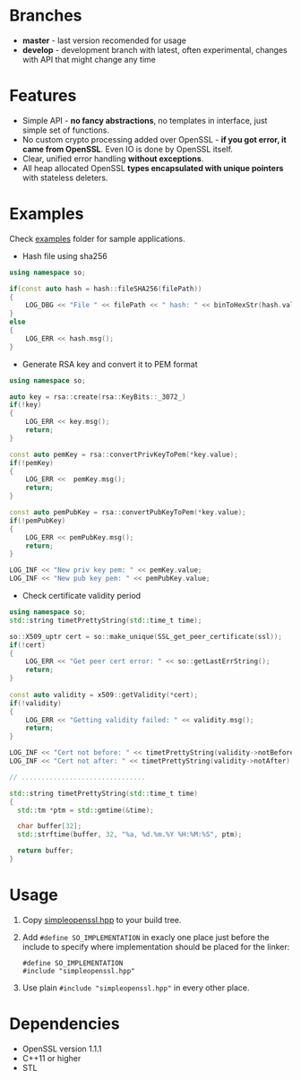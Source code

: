 # Branches
* **master**  - last version recomended for usage
* **develop** - development branch with latest, often experimental, changes with API that might change any time 

# Features
* Simple API - **no fancy abstractions**, no templates in interface, just simple set of functions.
* No custom crypto processing added over OpenSSL - **if you got error, it came from OpenSSL**. Even IO is done by OpenSSL itself.
* Clear, unified error handling **without exceptions**.
* All heap allocated OpenSSL **types encapsulated with unique pointers** with stateless deleters.

# Examples
Check [examples](https://github.com/pdy/simpleopenssl/tree/master/examples) folder for sample applications.

* Hash file using sha256
```cpp
using namespace so;

if(const auto hash = hash::fileSHA256(filePath))
{
    LOG_DBG << "File " << filePath << " hash: " << binToHexStr(hash.value);
}
else
{
    LOG_ERR << hash.msg();
}

```
* Generate RSA key and convert it to PEM format
```cpp
using namespace so;

auto key = rsa::create(rsa::KeyBits::_3072_)
if(!key)
{
    LOG_ERR << key.msg();
    return;
}

const auto pemKey = rsa::convertPrivKeyToPem(*key.value);
if(!pemKey)
{
    LOG_ERR <<  pemKey.msg();
    return;
}

const auto pemPubKey = rsa::convertPubKeyToPem(*key.value);
if(!pemPubKey)
{
    LOG_ERR << pemPubKey.msg();
    return;
}

LOG_INF << "New priv key pem: " << pemKey.value;
LOG_INF << "New pub key pem: " << pemPubKey.value;
```
* Check certificate validity period
```cpp
using namespace so;
std::string timetPrettyString(std::time_t time);

so::X509_uptr cert = so::make_unique(SSL_get_peer_certificate(ssl));
if(!cert)
{
    LOG_ERR << "Get peer cert error: " << so::getLastErrString();
    return;
}
  
const auto validity = x509::getValidity(*cert);
if(!validity)
{
    LOG_ERR << "Getting validity failed: " << validity.msg();
    return;
}

LOG_INF << "Cert not before: " << timetPrettyString(validity->notBefore);
LOG_INF << "Cert not after: " << timetPrettyString(validity->notAfter);

// ...............................

std::string timetPrettyString(std::time_t time)
{
  std::tm *ptm = std::gmtime(&time);

  char buffer[32];
  std::strftime(buffer, 32, "%a, %d.%m.%Y %H:%M:%S", ptm);

  return buffer;
}
```

# Usage
1. Copy [simpleopenssl.hpp](https://raw.githubusercontent.com/severalgh/simpleopenssl/master/include/simpleopenssl/simpleopenssl.hpp) to your build tree.
2. Add ```#define SO_IMPLEMENTATION``` in exacly one place just before the include to specify where implementation should be placed for the linker:

    ```
    #define SO_IMPLEMENTATION
    #include "simpleopenssl.hpp"
    ```
    
3. Use plain ```#include "simpleopenssl.hpp"``` in every other place.
 
# Dependencies
* OpenSSL version 1.1.1 
* C++11 or higher
* STL

